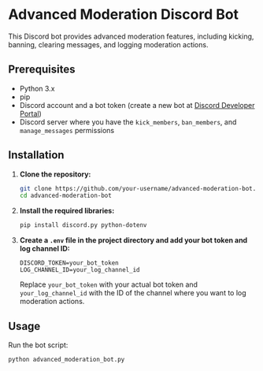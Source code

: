 # Advanced Moderation Discord Bot

This Discord bot provides advanced moderation features, including kicking, banning, clearing messages, and logging moderation actions.

## Prerequisites

- Python 3.x
- pip
- Discord account and a bot token (create a new bot at [Discord Developer Portal](https://discord.com/developers/applications))
- Discord server where you have the `kick_members`, `ban_members`, and `manage_messages` permissions

## Installation

1. **Clone the repository:**
    ```bash
    git clone https://github.com/your-username/advanced-moderation-bot.git
    cd advanced-moderation-bot
    ```

2. **Install the required libraries:**
    ```bash
    pip install discord.py python-dotenv
    ```

3. **Create a `.env` file in the project directory and add your bot token and log channel ID:**
    ```env
    DISCORD_TOKEN=your_bot_token
    LOG_CHANNEL_ID=your_log_channel_id
    ```
    Replace `your_bot_token` with your actual bot token and `your_log_channel_id` with the ID of the channel where you want to log moderation actions.

## Usage

Run the bot script:
```bash
python advanced_moderation_bot.py
